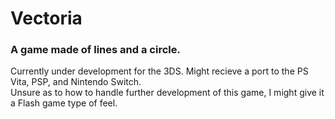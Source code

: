 # Vectoria
### A game made of lines and a circle.
Currently under development for the 3DS. Might recieve a port to the PS Vita, PSP, and Nintendo Switch.<br>
Unsure as to how to handle further development of this game, I might give it a Flash game type of feel.
